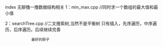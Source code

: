 index 无聊撸一撸数据结构相关
1：min_max.cpp   //同时求一个数组的最大值和最小值

2：searchTree.cpp //二叉搜索树,当然不是平衡树 只有插入，先序遍历，中序遍历，后序遍历。后续继续完善

										

				最好的厨子 